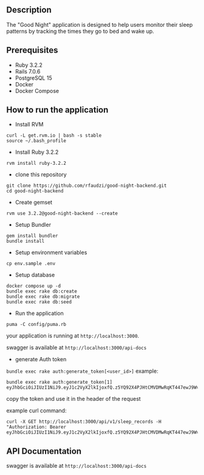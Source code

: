 ## Description
The "Good Night" application is designed to help users monitor their sleep patterns by tracking the times they go to bed and wake up.

## Prerequisites

* Ruby 3.2.2
* Rails 7.0.6
* PostgreSQL 15
* Docker
* Docker Compose

## How to run the application
* Install RVM
```
curl -L get.rvm.io | bash -s stable
source ~/.bash_profile
```
* Install Ruby 3.2.2
```
rvm install ruby-3.2.2
```
* clone this repository
```
git clone https://github.com/rfaudzi/good-night-backend.git
cd good-night-backend
```
* Create gemset
```
rvm use 3.2.2@good-night-backend --create
```
* Setup Bundler
```
gem install bundler
bundle install
```
* Setup environment variables
```
cp env.sample .env
```
* Setup database
```
docker compose up -d
bundle exec rake db:create
bundle exec rake db:migrate
bundle exec rake db:seed
```
* Run the application
```
puma -C config/puma.rb
```
your application is running at `http://localhost:3000`.

swagger is available at `http://localhost:3000/api-docs`

* generate Auth token

`bundle exec rake auth:generate_token[<user_id>]`
example:
```
bundle exec rake auth:generate_token[1]
eyJhbGciOiJIUzI1NiJ9.eyJ1c2VyX2lkIjoxfQ.z5YQ92X4PJHtCMVDMwRqKT447ewJ9Wv8y1JkZbDx49Y
```
copy the token and use it in the header of the request

example curl command:
```
curl -X GET http://localhost:3000/api/v1/sleep_records -H "Authorization: Bearer eyJhbGciOiJIUzI1NiJ9.eyJ1c2VyX2lkIjoxfQ.z5YQ92X4PJHtCMVDMwRqKT447ewJ9Wv8y1JkZbDx49Y"
```

## API Documentation
swagger is available at `http://localhost:3000/api-docs`

